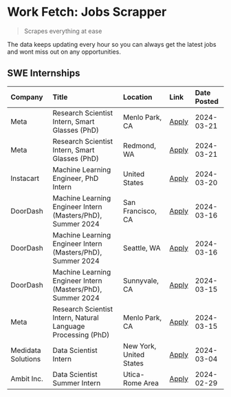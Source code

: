 # Work Fetch: Jobs Scrapper
> Scrapes everything at ease

The data keeps updating every hour so you can always get the latest jobs and wont miss out on any opportunities.

## SWE Internships
<!--START_SECTION:workfetch-->
| Company            | Title                                                        | Location                | Link                                                                                                                                                                                                                                                                 | Date Posted   |
|:-------------------|:-------------------------------------------------------------|:------------------------|:---------------------------------------------------------------------------------------------------------------------------------------------------------------------------------------------------------------------------------------------------------------------|:--------------|
| Meta               | Research Scientist Intern, Smart Glasses (PhD)               | Menlo Park, CA          | [Apply](https://www.linkedin.com/jobs/view/research-scientist-intern-smart-glasses-phd-at-meta-3811308332?position=10&pageNum=0&refId=7jGNpqqmJ5zO2ry2Tk4Z9g%3D%3D&trackingId=OTMG3fJXn7%2BjneZahKaA5Q%3D%3D&trk=public_jobs_jserp-result_search-card)               | 2024-03-21    |
| Meta               | Research Scientist Intern, Smart Glasses (PhD)               | Redmond, WA             | [Apply](https://www.linkedin.com/jobs/view/research-scientist-intern-smart-glasses-phd-at-meta-3811304794?position=13&pageNum=0&refId=7jGNpqqmJ5zO2ry2Tk4Z9g%3D%3D&trackingId=AFtXlb%2Bnyl1YxXKpfkqAqQ%3D%3D&trk=public_jobs_jserp-result_search-card)               | 2024-03-21    |
| Instacart          | Machine Learning Engineer, PhD Intern                        | United States           | [Apply](https://www.linkedin.com/jobs/view/machine-learning-engineer-phd-intern-at-instacart-3815634369?position=5&pageNum=0&refId=7jGNpqqmJ5zO2ry2Tk4Z9g%3D%3D&trackingId=qUQ0oRW2dT4FRtll4YTMKA%3D%3D&trk=public_jobs_jserp-result_search-card)                    | 2024-03-20    |
| DoorDash           | Machine Learning Engineer Intern (Masters/PhD), Summer 2024  | San Francisco, CA       | [Apply](https://www.linkedin.com/jobs/view/machine-learning-engineer-intern-masters-phd-summer-2024-at-doordash-3736457737?position=3&pageNum=0&refId=7jGNpqqmJ5zO2ry2Tk4Z9g%3D%3D&trackingId=eNjPbCl8LgnBOILnxGCL8w%3D%3D&trk=public_jobs_jserp-result_search-card) | 2024-03-16    |
| DoorDash           | Machine Learning Engineer Intern (Masters/PhD), Summer 2024  | Seattle, WA             | [Apply](https://www.linkedin.com/jobs/view/machine-learning-engineer-intern-masters-phd-summer-2024-at-doordash-3736455966?position=4&pageNum=0&refId=7jGNpqqmJ5zO2ry2Tk4Z9g%3D%3D&trackingId=TKcZ0PMaJlfaDssCHS9CVg%3D%3D&trk=public_jobs_jserp-result_search-card) | 2024-03-16    |
| DoorDash           | Machine Learning Engineer Intern (Masters/PhD), Summer 2024  | Sunnyvale, CA           | [Apply](https://www.linkedin.com/jobs/view/machine-learning-engineer-intern-masters-phd-summer-2024-at-doordash-3736454973?position=2&pageNum=0&refId=7jGNpqqmJ5zO2ry2Tk4Z9g%3D%3D&trackingId=xNrEUHCAEMwot4tTVkaTyg%3D%3D&trk=public_jobs_jserp-result_search-card) | 2024-03-15    |
| Meta               | Research Scientist Intern, Natural Language Processing (PhD) | Menlo Park, CA          | [Apply](https://www.linkedin.com/jobs/view/research-scientist-intern-natural-language-processing-phd-at-meta-3858718375?position=12&pageNum=0&refId=7jGNpqqmJ5zO2ry2Tk4Z9g%3D%3D&trackingId=SA06rThQrbjB2vNU76pzPQ%3D%3D&trk=public_jobs_jserp-result_search-card)   | 2024-03-15    |
| Medidata Solutions | Data Scientist Intern                                        | New York, United States | [Apply](https://www.linkedin.com/jobs/view/data-scientist-intern-at-medidata-solutions-3810253704?position=11&pageNum=0&refId=7jGNpqqmJ5zO2ry2Tk4Z9g%3D%3D&trackingId=4pt%2FNkZ89ejJ%2FCfEkGc4qA%3D%3D&trk=public_jobs_jserp-result_search-card)                     | 2024-03-04    |
| Ambit Inc.         | Data Scientist Summer Intern                                 | Utica-Rome Area         | [Apply](https://www.linkedin.com/jobs/view/data-scientist-summer-intern-at-ambit-inc-3843121918?position=6&pageNum=0&refId=7jGNpqqmJ5zO2ry2Tk4Z9g%3D%3D&trackingId=C%2B1LIiDcBSm0GyyHwFjGCg%3D%3D&trk=public_jobs_jserp-result_search-card)                          | 2024-02-29    |
<!--END_SECTION:workfetch-->
